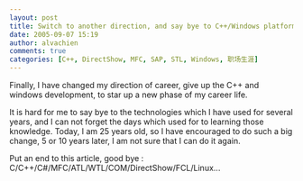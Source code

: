 ```yaml
---
layout: post
title: Switch to another direction, and say bye to C++/Windows platform
date: 2005-09-07 15:19
author: alvachien
comments: true
categories: [C++, DirectShow, MFC, SAP, STL, Windows, 职场生涯]
---
```


Finally, I have changed my direction of career, give up the C++ and windows development, to star up a new phase of my career life.

It is hard for me to say bye to the technologies which I have used for several years, and I can not forget the days which used for to learning those knowledge. Today, I am 25 years old, so I have encouraged to do such a big change, 5 or 10 years later, I am not sure that I can do it again.

Put an end to this article, good bye : C/C++/C#/MFC/ATL/WTL/COM/DirectShow/FCL/Linux...

